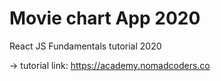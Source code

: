 # Movie chart App 2020

React JS Fundamentals tutorial 2020

-> tutorial link: https://academy.nomadcoders.co

